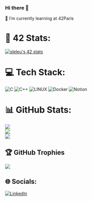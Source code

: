 ### Hi there 🐸

🌱 I’m currently learning at 42Paris

# 🚀 42 Stats:

[![sleleu's 42 stats](https://badge42.vercel.app/api/v2/cl5rq54yi003509l23uht94zh/stats?cursusId=21&coalitionId=45)](https://github.com/JaeSeoKim/badge42)

# 💻 Tech Stack:
![C](https://img.shields.io/badge/c-%2300599C.svg?style=for-the-badge&logo=c&logoColor=white) ![C++](https://img.shields.io/badge/c++-%2300599C.svg?style=for-the-badge&logo=c%2B%2B&logoColor=white)  ![LINUX](https://img.shields.io/badge/Linux-FCC624?style=for-the-badge&logo=linux&logoColor=black)  ![Docker](https://img.shields.io/badge/docker-%230db7ed.svg?style=for-the-badge&logo=docker&logoColor=white) ![Notion](https://img.shields.io/badge/Notion-%23000000.svg?style=for-the-badge&logo=notion&logoColor=white)
# 📊 GitHub Stats:
![](https://github-readme-stats.vercel.app/api?username=Sleleu&theme=dark&hide_border=false&include_all_commits=false&count_private=true)<br/>
![](https://github-readme-streak-stats.herokuapp.com/?user=Sleleu&theme=dark&hide_border=false)<br/>
![](https://github-readme-stats.vercel.app/api/top-langs/?username=Sleleu&theme=dark&hide_border=false&include_all_commits=false&count_private=false&layout=compact)

## 🏆 GitHub Trophies
![](https://github-profile-trophy.vercel.app/?username=Sleleu&theme=radical&no-frame=false&no-bg=false&margin-w=4)

## 🌐 Socials:
[![LinkedIn](https://img.shields.io/badge/LinkedIn-%230077B5.svg?logo=linkedin&logoColor=white)](https://linkedin.com/in/https://www.linkedin.com/in/sebastien-leleu-a3a0781b0/) 

<!-- Proudly created with GPRM ( https://gprm.itsvg.in ) -->
